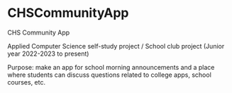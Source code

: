 # CHSCommunityApp
CHS Community App 

Applied Computer Science self-study project / School club project (Junior year 2022-2023 to present)

Purpose: make an app for school morning announcements and a place where students can discuss questions related to college apps, school courses, etc.

